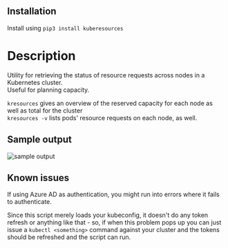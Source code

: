 ## Installation
Install using `pip3 install kuberesources`

# Description

Utility for retrieving the status of resource requests across nodes in a Kubernetes cluster.  
Useful for planning capacity.

`kresources` gives an overview of the reserved capacity for each node as well as total for the cluster  
`kresources -v` lists pods' resource requests on each node, as well. 

## Sample output
![sample output](images/sample.png)


## Known issues
If using Azure AD as authentication, you might run into errors where it fails to authenticate.

Since this script merely loads your kubeconfig, it doesn't do any token refresh or anything like that - so, if when this problem pops up you can just issue a `kubectl <something>` command against your cluster and the tokens should be refreshed and the script can run.
